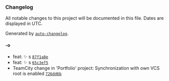 ### Changelog

All notable changes to this project will be documented in this file. Dates are displayed in UTC.

Generated by [`auto-changelog`](https://github.com/CookPete/auto-changelog).

#### -o

- feat: :sparkles: s [`87f1a8e`](https://github.com/GurdipS5/PortfolioWebsite/commit/87f1a8ea3acfe7c8c30ce829b6527dee864d437f)
- feat: :sparkles: s [`65c3ef5`](https://github.com/GurdipS5/PortfolioWebsite/commit/65c3ef5e9d830f564aa7931d9056469a8a8b0b44)
- TeamCity change in 'Portfolio' project: Synchronization with own VCS root is enabled [`726dd6b`](https://github.com/GurdipS5/PortfolioWebsite/commit/726dd6b4e2a1afe1ce6e356fdaadb1467d5bb76f)

